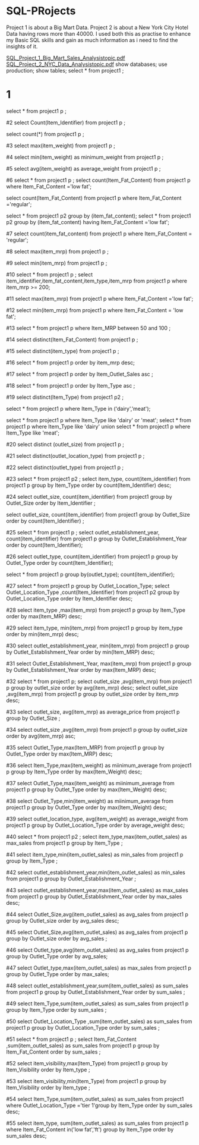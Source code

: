 # SQL-PRojects
Project 1 is about a Big Mart Data.
Project 2 is about a  New York City Hotel Data having rows more than 40000.
I used both this as practise to enhance my Basic SQL skills and gain as much information as i need to find the insights of it.

[SQL_Project_1_Big_Mart_Sales_Analysistopic.pdf](https://github.com/RageshRathod/SQL-PRojects/files/11828286/SQL_Project_1_Big_Mart_Sales_Analysistopic.pdf)
[SQL_Project_2_NYC_Data_Analysistopic.pdf](https://github.com/RageshRathod/SQL-PRojects/files/11828297/SQL_Project_2_NYC_Data_Analysistopic.pdf)
show databases;
use production;
show tables;
select * from project1 ;

# 1
select * from project1 p ;

#2
select Count(Item_Identifier) from project1 p ;

select count(*) from project1 p ;

#3
select max(item_weight) from project1 p ;

#4
select min(item_weight) as minimum_weight from project1 p ;

#5
select avg(item_weight) as average_weight from project1 p ;

#6
select * from project1 p ;
select  count(Item_Fat_Content) from project1 p  where Item_Fat_Content ='low fat';

select count(Item_Fat_Content) from project1 p  where Item_Fat_Content ='regular';

select * from project1 p2 group by (item_fat_content);
select * from project1 p2 group by (item_fat_content) having Item_Fat_Content ='low fat';

#7
select count(item_fat_content) from project1 p where Item_Fat_Content = 'regular';

#8
select max(item_mrp) from project1 p ;

#9
select min(item_mrp) from project1 p ;

#10
select * from project1 p ;
select item_identifier,item_fat_content,item_type,item_mrp from project1 p where item_mrp >= 200;

#11
select max(item_mrp) from project1 p where Item_Fat_Content ='low fat';

#12
select min(item_mrp) from project1 p where Item_Fat_Content = 'low fat';

#13
select * from project1 p where Item_MRP between 50 and 100 ;

#14
select distinct(Item_Fat_Content)  from project1 p ;

#15
select distinct(item_type) from project1 p ;

#16
select * from project1 p order by item_mrp desc;

#17
select * from project1 p order by Item_Outlet_Sales asc ;

#18
select * from project1 p order by Item_Type asc ;

#19
select distinct(Item_Type) from project1 p2 ;

select * from project1 p where Item_Type in ('dairy','meat');

select * from project1 p where Item_Type like 'dairy' or 'meat';
select * from project1 p where Item_Type like 'dairy' union select * from project1 p where Item_Type like 'meat';

#20
select distinct (outlet_size) from project1 p ;

#21
select distinct(outlet_location_type) from project1 p ;

#22
select distinct(outlet_type) from project1 p ;

#23
select * from project1 p2 ;
select  item_type, count(item_identifier) from project1 p group by Item_Type order by count(Item_Identifier) desc;

#24
select outlet_size, count(item_identifier) from project1 group by Outlet_Size order by Item_Identifier ;

select outlet_size, count(item_identifier) from project1 group by Outlet_Size order by count(Item_Identifier)  ;

#25
select * from project1 p ;
select outlet_establishment_year, count(item_identifier) from project1 p  group by Outlet_Establishment_Year order by count(Item_Identifier);

#26
select outlet_type, count(item_identifier) from project1 p group by Outlet_Type order by count(Item_Identifier);

select * from project1 p group by(outlet_type); count(item_identifier);

#27
select * from project1 p group by Outlet_Location_Type;
select Outlet_Location_Type ,count(Item_Identifier) from project1 p2 group by Outlet_Location_Type order by Item_Identifier desc;

#28
select item_type ,max(item_mrp) from project1 p group by Item_Type order by max(Item_MRP) desc;

#29
select item_type, min(item_mrp) from project1 p group by item_type order by min(item_mrp) desc;

#30
select outlet_establishment_year, min(item_mrp) from project1 p group by Outlet_Establishment_Year order by min(Item_MRP) desc;

#31
select Outlet_Establishment_Year, max(item_mrp) from project1 p group by Outlet_Establishment_Year order by max(Item_MRP) desc;

#32
select * from project1 p;
select outlet_size ,avg(item_mrp) from project1 p group by outlet_size order by avg(item_mrp) desc;
select outlet_size ,avg(item_mrp) from project1 p group by outlet_size order by item_mrp desc;

#33
select outlet_size, avg(item_mrp) as average_price from project1 p group by Outlet_Size ;

#34
select outlet_size ,avg(item_mrp) from project1 p group by outlet_size order by avg(item_mrp) asc;

#35
select Outlet_Type,max(Item_MRP) from project1 p group by Outlet_Type order by max(Item_MRP) desc;


#36
select Item_Type,max(item_weight) as miinimum_average from project1 p group by Item_Type order by max(Item_Weight) desc;

#37
select Outlet_Type,max(item_weight) as miinimum_average from project1 p group by Outlet_Type order by max(Item_Weight) desc;

#38
select Outlet_Type,min(item_weight) as miinimum_average from project1 p group by Outlet_Type order by max(Item_Weight) desc;

#39
select outlet_location_type, avg(item_weight) as average_weight from project1 p group by Outlet_Location_Type order by average_weight desc;

#40
select * from project1 p2 ;
select item_type,max(item_outlet_sales) as max_sales from project1 p group by Item_Type ;

#41
select item_type,min(item_outlet_sales) as min_sales from project1 p group by Item_Type ;

#42
select outlet_establishment_year,min(item_outlet_sales) as min_sales from project1 p group by Outlet_Establishment_Year ;

#43
select outlet_establishment_year,max(item_outlet_sales) as max_sales from project1 p group by Outlet_Establishment_Year order by max_sales desc;

#44
select Outlet_Size,avg(item_outlet_sales) as avg_sales from project1 p group by Outlet_size order by avg_sales desc;

#45
select Outlet_Size,avg(item_outlet_sales) as avg_sales from project1 p group by Outlet_size order by avg_sales ;

#46
select Outlet_type,avg(item_outlet_sales) as avg_sales from project1 p group by Outlet_Type  order by avg_sales;

#47
select Outlet_type,max(item_outlet_sales) as max_sales from project1 p group by Outlet_Type  order by max_sales;

#48
select outlet_establishment_year,sum(item_outlet_sales) as sum_sales from project1 p group by Outlet_Establishment_Year order by sum_sales ;

#49
select Item_Type,sum(item_outlet_sales) as sum_sales from project1 p group by Item_Type order by sum_sales ;

#50
select Outlet_Location_Type ,sum(item_outlet_sales) as sum_sales from project1 p group by Outlet_Location_Type order by sum_sales ;


#51
select * from project1 p ;
select Item_Fat_Content ,sum(item_outlet_sales) as sum_sales from project1 p group by Item_Fat_Content order by sum_sales ;

#52
select item_visibility,max(Item_Type) from project1 p group by Item_Visibility order by Item_type ;

#53
select item_visibility,min(Item_Type) from project1 p group by Item_Visibility order by Item_type ;

#54
select Item_Type,sum(item_outlet_sales) as sum_sales from project1  where Outlet_Location_Type ='tier 1'group by Item_Type order by sum_sales desc;

#55
select item_type, sum(item_outlet_sales) as sum_sales from project1 p
where Item_Fat_Content in('low fat','ft')
group by Item_Type order by sum_sales desc;







